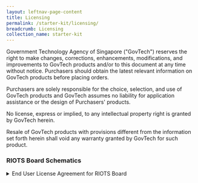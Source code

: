 ```yaml
---
layout: leftnav-page-content
title: Licensing
permalink: /starter-kit/licensing/
breadcrumb: Licensing
collection_name: starter-kit
---
```


Government Technology Agency of Singapore ("GovTech") reserves the right to make changes, corrections, enhancements, modifications, and improvements to GovTech products and/or to this document at any time without notice. Purchasers should obtain the latest relevant information on GovTech products before placing orders.

Purchasers are solely responsible for the choice, selection, and use of GovTech products and GovTech assumes no liability for application assistance or the design of Purchasers' products.

No license, express or implied, to any intellectual property right is granted by GovTech herein.

Resale of GovTech products with provisions different from the information set forth herein shall void any warranty granted by GovTech for such product.

### RIOTS Board Schematics
<details>
  <summary> End User License Agreement for RIOTS Board </summary>
  ~~~
  THIS END USER LICENCE AGREEMENT ("LICENCE") IS A LEGAL AGREEMENT BETWEEN YOU (EITHER A SINGLE INDIVIDUAL, OR SINGLE LEGAL ENTITY) AND GOVERNMENT TECHNOLOGY AGENCY OF SINGAPORE ("GOVTECH") FOR THE USE OF THE HARDWARE DEVELOPMENT KIT ACCOMPANYING THIS LICENCE. GOVTECH IS ONLY WILLING TO LICENSE THE HARDWARE DEVELOPMENT KIT TO YOU ON CONDITION THAT YOU ACCEPT ALL OF THE TERMS IN THIS LICENCE. BY INSTALLING OR OTHERWISE USING OR COPYING THE HARDWARE DEVELOPMENT KIT YOU INDICATE THAT YOU AGREE TO BE BOUND BY ALL OF THE TERMS OF THIS LICENCE. IF YOU DO NOT AGREE TO THE TERMS OF THIS LICENCE, GOVTECH IS UNWILLING TO LICENSE THE HARDWARE DEVELOPMENT KIT TO YOU AND YOU MAY NOT INSTALL, USE OR COPY THE RIOTS DEVELOPMENT KIT.

  "Hardware Development Kit" means the RIOTS Board schematics ("Schematics"), and GovTech data accompanying this Licence, and any printed, electronic or online documentation ("Documentation") supplied with it.

  1. LICENCE GRANTS TO YOU.
  1.1 SCHEMATICS AND DOCUMENTATION: GovTech hereby grants you, subject to the terms and conditions of this Licence, a revocable, non-exclusive, perpetual, worldwide licence to (i) use, copy, and modify the Schematics and Documentation to design, manufacture and have manufactured mbed enbaled microcontroller boards; and (ii) distribute (directly or through your customers and authorised distributors) the Schematics and Documentation (including any modified versions of the Schematics and Documentation created under the licences granted in Clause 1.1(i)) , provided you agree to: (a) distribute the unmodified Schematics and Documentation subject to the terms and conditions of this Licence; (b) include prominent notices if you have modified the Schematics and Documentation; (c) preserve any notices, including copyright notices, which are included in the Schematics and Documentation; (d) not use GovTech's logos or trade marks to market the Schematics and Documentation (including any modified versions of the Schematics and Documentation created under the licences in Clause 1.1(i)) or your design of an mbed enabled microcontroller development board created under the licences granted in Clause 1.1(i) without GovTech's prior consent; and (e) ensure your customers and authorised distributors comply with this Clause 1.1.

  2. COPYRIGHT AND RESERVATION OF RIGHTS: The Hardware Development Kit is owned by GovTech or its licensors and is protected by copyright and other intellectual property laws and international treaties. The Hardware Development Kit is licensed not sold. You acquire no rights to the Hardware Development Kit other than as expressly provided by this Licence.

  You shall not remove from the Hardware Development Kit this Licence, any copyright notice or other notice and shall ensure that the Licence and any such notice is reproduced in any copies of the whole or any part of the Hardware Development Kit made by you.  
  3. SUPPORT.
  GovTech is under no obligation to provide you with any support, but it may do so at its sole discretion.  

  4. NO  WARRANTIES
  YOU AGREE THAT THE HARDWARE DEVELOPMENT KIT IS LICENSED "AS IS", AND THAT GOVTECH EXPRESSLY DISCLAIMS ALL REPRESENTATIONS, WARRANTIES, CONDITIONS OR OTHER TERMS, EXPRESS OR IMPLIED OR STATUTORY, INCLUDING WITHOUT LIMITATION THE IMPLIED WARRANTIES OF NON-INFRINGEMENT, SATISFACTORY QUALITY, AND FITNESS FOR A PARTICULAR PURPOSE.

  5. LIMITATION OF LIABILITY.
  TO THE MAXIMUM EXTENT PERMITTED BY APPLICABLE LAW, IN NO EVENT SHALL GOVTECH BE LIABLE FOR ANY DIRECT, INDIRECT, SPECIAL, INCIDENTAL OR CONSEQUENTIAL DAMAGES (INCLUDING LOSS OF PROFITS) ARISING OUT OF THE USE OR INABILITY TO USE THE HARDWARE DEVELOPMENT KIT WHETHER BASED ON A CLAIM UNDER CONTRACT, TORT OR OTHER LEGAL THEORY, EVEN IF ARM WAS ADVISED OF THE POSSIBILITY OF SUCH DAMAGES.

  GovTech does not seek to limit or exclude liability for death or personal injury arising from GovTech's negligence or GovTech's fraud and because some jurisdictions do not permit the exclusion or limitation of liability for consequential or incidental damages the above limitation relating to liability for consequential damages may not apply to you.

  6. TERM AND TERMINATION.
  This Licence shall remain in force until terminated. If you are in breach of any of the terms and conditions of this Licence then GovTech may terminate this Licence immediately upon giving written notice to you. You may terminate this Licence at any time. In the event of termination, you agree to destroy the Hardware Development Kit together with all copies and related materials. The provisions of clauses 5, and 6 shall survive termination of this Licence.

  8. GENERAL.
  This Licence is governed by Singapore Law.

  The Hardware Development Kit is provided under this Licence is subject to U.S. export control laws, including the U.S. Export Administration Act and its associated regulations, and may be subject to export or import regulations in other countries. You agree to comply fully with all laws and regulations of the United States and other countries ("Export Laws") to assure that the Hardware Development Kit, is not: (i) exported, directly or indirectly, in violation of Export Laws, either to any countries that are subject to U.S.A. export restrictions or to any end user who has been prohibited from participating in the U.S.A. export transactions by any federal agency of the U.S.A. government; or (ii) intended to be used for any purpose prohibited by Export Laws, including, without limitation, nuclear, chemical, or biological weapons proliferation.

  Mbed Hardware Development Kit v1.0 < insert reference number of this user license agreement >
  ~~~

### RIOTS Operating System - Source Code
Unless specifically indicated otherwise in a file, the repository stack-riots-os-example is licensed under the Apache 2.0 license, as can be found in [Apache 2.0 License](http://www.apache.org/licenses/LICENSE-2.0).

